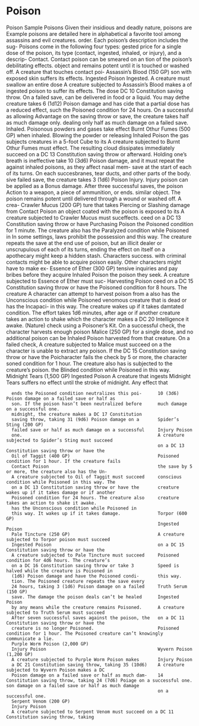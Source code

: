 <!-- Source: docs/srd/SRD_CC_v5.2.1.pdf (Gameplay Toolbox) -->

# Poison

Poison                                                  Sample Poisons
      Given their insidious and deadly nature, poisons are    Example poisons are detailed here in alphabetical
      a favorite tool among assassins and evil creatures.     order. Each poison’s description includes the sug-
        Poisons come in the following four types:             gested price for a single dose of the poison, its type
                                                              (contact, ingested, inhaled, or injury), and a descrip-
      Contact. Contact poison can be smeared on an
                                                              tion of the poison’s debilitating effects.
        object and remains potent until it is touched or
        washed off. A creature that touches contact poi-      Assassin’s Blood (150 GP)
        son with exposed skin suffers its effects.            Ingested Poison
      Ingested. A creature must swallow an entire dose
                                                              A creature subjected to Assassin’s Blood makes a
        of ingested poison to suffer its effects. The dose
                                                              DC 10 Constitution saving throw. On a failed save,
        can be delivered in food or a liquid. You may dethe creature takes 6 (1d12) Poison damage and has
        cide that a partial dose has a reduced effect, such
                                                              the Poisoned condition for 24 hours. On a successful
        as allowing Advantage on the saving throw or
                                                              save, the creature takes half as much damage only.
        dealing only half as much damage on a failed save.
      Inhaled. Poisonous powders and gases take effect        Burnt Othur Fumes (500 GP)
        when inhaled. Blowing the powder or releasing         Inhaled Poison
        the gas subjects creatures in a 5-foot Cube to its    A creature subjected to Burnt Othur Fumes must
        effect. The resulting cloud dissipates immediately    succeed on a DC 13 Constitution saving throw or
        afterward. Holding one’s breath is ineffective        take 10 (3d6) Poison damage, and it must repeat the
        against inhaled poisons, as they affect nasal mem-    save at the start of each of its turns. On each succesbranes, tear ducts, and other parts of the body.      sive failed save, the creature takes 3 (1d6) Poison
      Injury. Injury poison can be applied as a Bonus         damage. After three successful saves, the poison
        Action to a weapon, a piece of ammunition, or         ends.
        similar object. The poison remains potent until
        delivered through a wound or washed off. A crea-      Crawler Mucus (200 GP)
        ture that takes Piercing or Slashing damage from      Contact Poison
        an object coated with the poison is exposed to its    A creature subjected to Crawler Mucus must suceffects.                                              ceed on a DC 13 Constitution saving throw or have
      Purchasing Poison                                       the Poisoned condition for 1 minute. The creature
                                                              also has the Paralyzed condition while Poisoned in
      In some settings, laws prohibit the possession and      this way. The creature repeats the save at the end
      use of poison, but an illicit dealer or unscrupulous    of each of its turns, ending the effect on itself on a
      apothecary might keep a hidden stash. Characters        success.
      with criminal contacts might be able to acquire poison easily. Other characters might have to make ex-     Essence of Ether (300 GP)
      tensive inquiries and pay bribes before they acquire    Inhaled Poison
      the poison they seek.                                   A creature subjected to Essence of Ether must suc-
      Harvesting Poison                                       ceed on a DC 15 Constitution saving throw or have
                                                              the Poisoned condition for 8 hours. The creature
      A character can attempt to harvest poison from a        also has the Unconscious condition while Poisoned
      venomous creature that is dead or has the Incapaci-     in this way. The creature wakes up if it takes damtated condition. The effort takes 1d6 minutes, after    age or if another creature takes an action to shake
      which the character makes a DC 20 Intelligence          it awake.
      (Nature) check using a Poisoner’s Kit. On a successful check, the character harvests enough poison         Malice (250 GP)
      for a single dose, and no additional poison can be      Inhaled Poison
      harvested from that creature. On a failed check,        A creature subjected to Malice must succeed on a
      the character is unable to extract any poison. If the   DC 15 Constitution saving throw or have the Poicharacter fails the check by 5 or more, the character   soned condition for 1 hour. The creature also has
      is subjected to the creature’s poison.                  the Blinded condition while Poisoned in this way.
                                                              Midnight Tears (1,500 GP)
                                                              Ingested Poison
                                                              A creature that ingests Midnight Tears suffers no
                                                              effect until the stroke of midnight. Any effect that

      ends the Poisoned condition neutralizes this poi-      10 (3d6) Poison damage on a failed save or half as
      son. If the poison hasn’t been neutralized before      much damage on a successful one.
      midnight, the creature makes a DC 17 Constitution
      saving throw, taking 31 (9d6) Poison damage on a       Spider’s Sting (200 GP)
      failed save or half as much damage on a successful     Injury Poison
      one.                                                   A creature subjected to Spider’s Sting must succeed
                                                             on a DC 13 Constitution saving throw or have the
      Oil of Taggit (400 GP)                                 Poisoned condition for 1 hour. If the creature fails
      Contact Poison                                         the save by 5 or more, the creature also has the Un-
      A creature subjected to Oil of Taggit must succeed     conscious condition while Poisoned in this way. The
      on a DC 13 Constitution saving throw or have the       creature wakes up if it takes damage or if another
      Poisoned condition for 24 hours. The creature also     creature takes an action to shake it awake.
      has the Unconscious condition while Poisoned in
      this way. It wakes up if it takes damage.              Torpor (600 GP)
                                                             Ingested Poison
      Pale Tincture (250 GP)                                 A creature subjected to Torpor poison must succeed
      Ingested Poison                                        on a DC 15 Constitution saving throw or have the
      A creature subjected to Pale Tincture must succeed     Poisoned condition for 4d6 hours. The creature’s
      on a DC 16 Constitution saving throw or take 3         Speed is halved while the creature is Poisoned in
      (1d6) Poison damage and have the Poisoned condi-       this way.
      tion. The Poisoned creature repeats the save every
      24 hours, taking 3 (1d6) Poison damage on a failed     Truth Serum (150 GP)
      save. The damage the poison deals can’t be healed      Ingested Poison
      by any means while the creature remains Poisoned.      A creature subjected to Truth Serum must succeed
      After seven successful saves against the poison, the   on a DC 11 Constitution saving throw or have the
      creature is no longer Poisoned.                        Poisoned condition for 1 hour. The Poisoned creature can’t knowingly communicate a lie.
      Purple Worm Poison (2,000 GP)
      Injury Poison                                          Wyvern Poison (1,200 GP)
      A creature subjected to Purple Worm Poison makes       Injury Poison
      a DC 21 Constitution saving throw, taking 35 (10d6)    A creature subjected to Wyvern Poison makes a DC
      Poison damage on a failed save or half as much dam-    14 Constitution saving throw, taking 24 (7d6) Poiage on a successful one.                               son damage on a failed save or half as much damage
                                                             on a successful one.
      Serpent Venom (200 GP)
      Injury Poison
      A creature subjected to Serpent Venom must succeed on a DC 11 Constitution saving throw, taking
